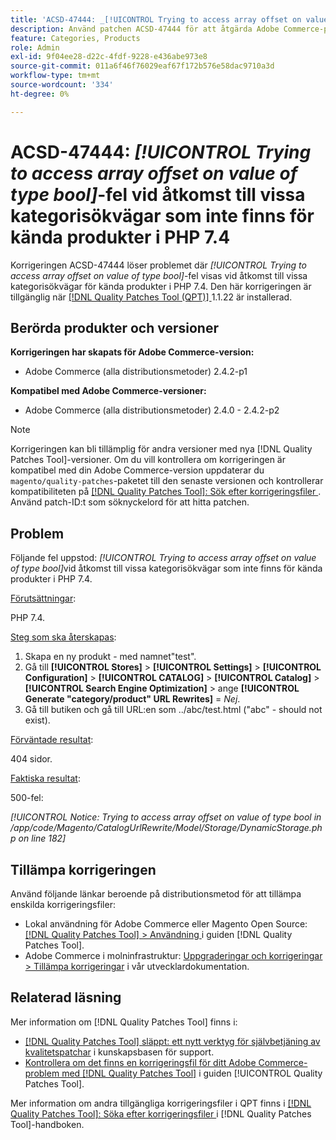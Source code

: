 ```yaml
---
title: 'ACSD-47444: _[!UICONTROL Trying to access array offset on value of type bool]_ fel vid åtkomst till vissa kategorisökvägar som inte finns för kända produkter i PHP 7.4'
description: Använd patchen ACSD-47444 för att åtgärda Adobe Commerce-problemet där det finns ett _[!UICONTROL Trying to access array offset on value of type bool]_-fel vid åtkomst till vissa icke-befintliga kategorisökvägar för kända produkter i PHP 7.4.
feature: Categories, Products
role: Admin
exl-id: 9f04ee28-d22c-4fdf-9228-e436abe973e8
source-git-commit: 011a6f46f76029eaf67f172b576e58dac9710a3d
workflow-type: tm+mt
source-wordcount: '334'
ht-degree: 0%

---
```


# ACSD-47444: _[!UICONTROL Trying to access array offset on value of type bool]_-fel vid åtkomst till vissa kategorisökvägar som inte finns för kända produkter i PHP 7.4

Korrigeringen ACSD-47444 löser problemet där _[!UICONTROL Trying to access array offset on value of type bool]_-fel visas vid åtkomst till vissa kategorisökvägar för kända produkter i PHP 7.4. Den här korrigeringen är tillgänglig när [[!DNL Quality Patches Tool (QPT)] ](https://experienceleague.adobe.com/en/docs/commerce-operations/tools/quality-patches-tool/quality-patches-tool-to-self-serve-quality-patches) 1.1.22 är installerad.

## Berörda produkter och versioner

**Korrigeringen har skapats för Adobe Commerce-version:**
* Adobe Commerce (alla distributionsmetoder) 2.4.2-p1

**Kompatibel med Adobe Commerce-versioner:**
* Adobe Commerce (alla distributionsmetoder) 2.4.0 - 2.4.2-p2

>[!NOTE]
>
>Korrigeringen kan bli tillämplig för andra versioner med nya [!DNL Quality Patches Tool]-versioner. Om du vill kontrollera om korrigeringen är kompatibel med din Adobe Commerce-version uppdaterar du `magento/quality-patches`-paketet till den senaste versionen och kontrollerar kompatibiliteten på [[!DNL Quality Patches Tool]: Sök efter korrigeringsfiler ](https://experienceleague.adobe.com/tools/commerce-quality-patches/index.html). Använd patch-ID:t som söknyckelord för att hitta patchen.

## Problem

Följande fel uppstod: _[!UICONTROL Trying to access array offset on value of type bool]_&#x200B;vid åtkomst till vissa kategorisökvägar som inte finns för kända produkter i PHP 7.4.

<u>Förutsättningar</u>:

PHP 7.4.

<u>Steg som ska återskapas</u>:

1. Skapa en ny produkt - med namnet&quot;test&quot;.
1. Gå till **[!UICONTROL Stores]** > **[!UICONTROL Settings]** > **[!UICONTROL Configuration]** > **[!UICONTROL CATALOG]** > **[!UICONTROL Catalog]** > **[!UICONTROL Search Engine Optimization]** > ange **[!UICONTROL Generate "category/product" URL Rewrites]** = _Nej_.
1. Gå till butiken och gå till URL:en som ../abc/test.html (&quot;abc&quot; - should not exist).

<u>Förväntade resultat</u>:

404 sidor.

<u>Faktiska resultat</u>:

500-fel:

_[!UICONTROL Notice: Trying to access array offset on value of type bool in /app/code/Magento/CatalogUrlRewrite/Model/Storage/DynamicStorage.php on line 182]_

## Tillämpa korrigeringen

Använd följande länkar beroende på distributionsmetod för att tillämpa enskilda korrigeringsfiler:

* Lokal användning för Adobe Commerce eller Magento Open Source: [[!DNL Quality Patches Tool] > Användning ](/help/tools/quality-patches-tool/usage.md) i guiden [!DNL Quality Patches Tool].
* Adobe Commerce i molninfrastruktur: [Uppgraderingar och korrigeringar > Tillämpa korrigeringar](https://experienceleague.adobe.com/docs/commerce-cloud-service/user-guide/develop/upgrade/apply-patches.html) i vår utvecklardokumentation.

## Relaterad läsning

Mer information om [!DNL Quality Patches Tool] finns i:

* [[!DNL Quality Patches Tool] släppt: ett nytt verktyg för självbetjäning av kvalitetspatchar](https://experienceleague.adobe.com/en/docs/commerce-operations/tools/quality-patches-tool/quality-patches-tool-to-self-serve-quality-patches) i kunskapsbasen för support.
* [Kontrollera om det finns en korrigeringsfil för ditt Adobe Commerce-problem med  [!DNL Quality Patches Tool]](/help/tools/quality-patches-tool/patches-available-in-qpt/check-patch-for-magento-issue-with-magento-quality-patches.md) i guiden [!UICONTROL Quality Patches Tool].


Mer information om andra tillgängliga korrigeringsfiler i QPT finns i [[!DNL Quality Patches Tool]: Söka efter korrigeringsfiler ](https://experienceleague.adobe.com/tools/commerce-quality-patches/index.html) i [!DNL Quality Patches Tool]-handboken.
